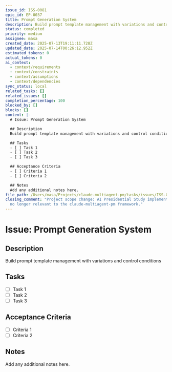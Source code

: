 ```yaml
---
issue_id: ISS-0081
epic_id: EP-0037
title: Prompt Generation System
description: Build prompt template management with variations and control conditions
status: completed
priority: medium
assignee: masa
created_date: 2025-07-13T19:11:11.728Z
updated_date: 2025-07-14T00:26:12.952Z
estimated_tokens: 0
actual_tokens: 0
ai_context:
  - context/requirements
  - context/constraints
  - context/assumptions
  - context/dependencies
sync_status: local
related_tasks: []
related_issues: []
completion_percentage: 100
blocked_by: []
blocks: []
content: |-
  # Issue: Prompt Generation System

  ## Description
  Build prompt template management with variations and control conditions

  ## Tasks
  - [ ] Task 1
  - [ ] Task 2
  - [ ] Task 3

  ## Acceptance Criteria
  - [ ] Criteria 1
  - [ ] Criteria 2

  ## Notes
  Add any additional notes here.
file_path: /Users/masa/Projects/claude-multiagent-pm/tasks/issues/ISS-0081-prompt-generation-system.md
closing_comment: "Project scope change: AI Presidential Study implementation moved to separate repository. This issue is
  no longer relevant to the claude-multiagent-pm framework."
---
```


# Issue: Prompt Generation System

## Description
Build prompt template management with variations and control conditions

## Tasks
- [ ] Task 1
- [ ] Task 2
- [ ] Task 3

## Acceptance Criteria
- [ ] Criteria 1
- [ ] Criteria 2

## Notes
Add any additional notes here.
